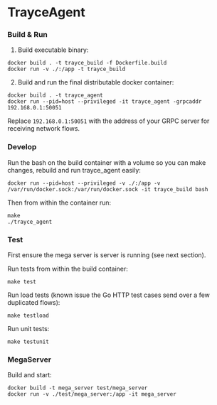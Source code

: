 # TrayceAgent

### Build & Run
1. Build executable binary:
```
docker build . -t trayce_build -f Dockerfile.build
docker run -v ./:/app -t trayce_build
```
2. Build and run the final distributable docker container:
```
docker build . -t trayce_agent
docker run --pid=host --privileged -it trayce_agent -grpcaddr 192.168.0.1:50051
```
Replace `192.168.0.1:50051` with the address of your GRPC server for receiving network flows.

### Develop
Run the bash on the build container with a volume so you can make changes, rebuild and run trayce_agent easily:
```
docker run --pid=host --privileged -v ./:/app -v /var/run/docker.sock:/var/run/docker.sock -it trayce_build bash
```
Then from within the container run:
```
make
./trayce_agent
```

### Test
First ensure the mega server is server is running (see next section).

Run tests from within the build container:
```
make test
```

Run load tests (known issue the Go HTTP test cases send over a few duplicated flows):
```
make testload
```

Run unit tests:
```
make testunit
```

### MegaServer

Build and start:
```
docker build -t mega_server test/mega_server
docker run -v ./test/mega_server:/app -it mega_server
```
